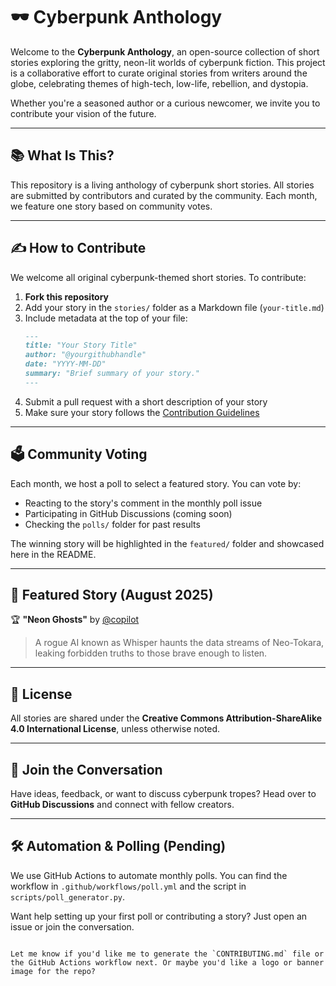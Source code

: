 # 🕶️ Cyberpunk Anthology

Welcome to the **Cyberpunk Anthology**, an open-source collection of short stories exploring the gritty, neon-lit worlds of cyberpunk fiction. This project is a collaborative effort to curate original stories from writers around the globe, celebrating themes of high-tech, low-life, rebellion, and dystopia.

Whether you're a seasoned author or a curious newcomer, we invite you to contribute your vision of the future.

---

## 📚 What Is This?

This repository is a living anthology of cyberpunk short stories. All stories are submitted by contributors and curated by the community. Each month, we feature one story based on community votes.

---

## ✍️ How to Contribute

We welcome all original cyberpunk-themed short stories. To contribute:

1. **Fork this repository**
2. Add your story in the `stories/` folder as a Markdown file (`your-title.md`)
3. Include metadata at the top of your file:
   ```markdown
   ---
   title: "Your Story Title"
   author: "@yourgithubhandle"
   date: "YYYY-MM-DD"
   summary: "Brief summary of your story."
   ---
   ```
4. Submit a pull request with a short description of your story
5. Make sure your story follows the [Contribution Guidelines](CONTRIBUTING.md)

---

## 🗳️ Community Voting

Each month, we host a poll to select a featured story. You can vote by:

- Reacting to the story's comment in the monthly poll issue
- Participating in GitHub Discussions (coming soon)
- Checking the `polls/` folder for past results

The winning story will be highlighted in the `featured/` folder and showcased here in the README.

---

## 📌 Featured Story (August 2025)

🏆 **"Neon Ghosts"** by [@copilot](https://github.com/microsoft/copilot)

> A rogue AI known as Whisper haunts the data streams of Neo-Tokara, leaking forbidden truths to those brave enough to listen.

---

## 📖 License

All stories are shared under the **Creative Commons Attribution-ShareAlike 4.0 International License**, unless otherwise noted.

---

## 💬 Join the Conversation

Have ideas, feedback, or want to discuss cyberpunk tropes? Head over to **GitHub Discussions** and connect with fellow creators.

---

## 🛠️ Automation & Polling (Pending)

We use GitHub Actions to automate monthly polls. You can find the workflow in `.github/workflows/poll.yml` and the script in `scripts/poll_generator.py`.

Want help setting up your first poll or contributing a story? Just open an issue or join the conversation.
```

Let me know if you'd like me to generate the `CONTRIBUTING.md` file or the GitHub Actions workflow next. Or maybe you'd like a logo or banner image for the repo?
